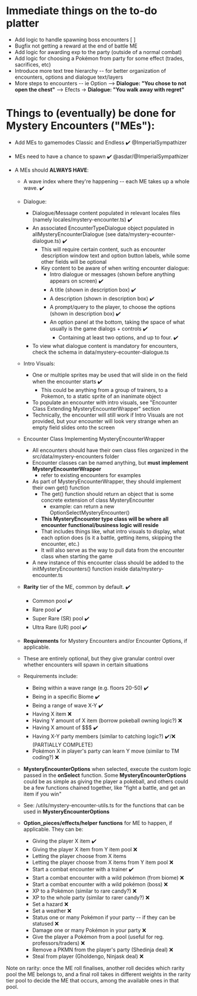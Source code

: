 # Immediate things on the to-do platter

- Add logic to handle spawning boss encounters [ ]
- Bugfix not getting a reward at the end of battle ME
- Add logic for awarding exp to the party (outside of a normal combat)
- Add logic for choosing a Pokémon from party for some effect (trades, sacrifices, etc)
- Introduce more text tree hierarchy -- for better organization of encounters, options and dialogue text/layers 
- More steps to encounters -- ie Option --> __Dialogue: "You chose to not open the chest"__ --> Efects -> __Dialogue: "You walk away with regret"__

# Things to (eventually) be done for Mystery Encounters ("MEs"):
- Add MEs to gamemodes Classic and Endless ✔️ @ImperialSympathizer
- MEs need to have a chance to spawn ✔️ @asdar/@ImperialSympathizer


- A MEs should **ALWAYS HAVE**:
  - A wave index where they're happening -- each ME takes up a whole wave. ✔️
  - Dialogue:
    - Dialogue/Message content populated in relevant locales files (namely locales/mystery-encounter.ts) ✔️
    - An associated EncounterTypeDialogue object populated in allMysteryEncounterDialogue (see data/mystery-ecounter-dialogue.ts) ✔️
      - This will require certain content, such as encounter description window text and option button labels, while some other fields will be optional
      - Key content to be aware of when writing encounter dialogue:
        - Intro dialogue or messages (shown before anything appears on screen) ✔️
        - A title (shown in description box) ✔️
        - A description (shown in description box) ✔️
        - A prompt/query to the player, to choose the options (shown in description box) ✔️
        - An option panel at the bottom, taking the space of what usually is the game dialogs + controls ✔️
          - Containing at least two options, and up to four. ✔️
    - To view what dialogue content is mandatory for encounters, check the schema in data/mystery-ecounter-dialogue.ts
  - Intro Visuals:
    - One or multiple sprites may be used that will slide in on the field when the encounter starts ✔️
      - This could be anything from a group of trainers, to a Pokemon, to a static sprite of an inanimate object
    - To populate an encounter with intro visuals, see "Encounter Class Extending MysteryEncounterWrapper" section
    - Technically, the encounter will still work if Intro Visuals are not provided, but your encounter will look very strange when an empty field slides onto the screen
  - Encounter Class Implementing MysteryEncounterWrapper
    - All encounters should have their own class files organized in the src/data/mystery-encounters folder
    - Encounter classes can be named anything, but **must implement MysteryEncounterWrapper**
      - refer to existing encounters for examples
    - As part of MysteryEncounterWrapper, they should implement their own get() function
      - The get() function should return an object that is some concrete extension of class MysteryEncounter
        - example: can return a new OptionSelectMysteryEncounter()
      - **This MysteryEncounter type class will be where all encounter functional/business logic will reside**
      - That includes things like, what intro visuals to display, what each option does (is it a battle, getting items, skipping the encounter, etc.)
      - It will also serve as the way to pull data from the encounter class when starting the game
    - A new instance of this encounter class should be added to the initMysteryEncounters() function inside data/mystery-encounter.ts
  
  - **Rarity** tier of the ME, common by default. ✔️
    - Common pool ✔️
    - Rare pool ✔️
    - Super Rare (SR) pool ✔️
    - Ultra Rare (UR) pool ✔️

  - **Requirements** for Mystery Encounters and/or Encounter Options, if applicable.
  - These are entirely optional, but they give granular control over whether encounters will spawn in certain situations
  - Requirements include: 
    - Being within a wave range (e.g. floors 20-50) ✔️
    - Being in a specific Biome ✔️
    - Being a range of wave X-Y ✔️
    - Having X item ❌
    - Having Y amount of X item (borrow pokeball owning logic?) ❌
    - Having X amount of $$$ ✔️
    - Having X-Y party members (similar to catching logic?) ✔️/❌ (PARTIALLY COMPLETE)
    - Pokémon X in player's party can learn Y move (similar to TM coding?) ❌

  - **MysteryEncounterOptions** when selected, execute the custom logic passed in the **onSelect** function. Some **MysteryEncounterOptions** could be as simple as giving the player a pokéball, and others could be a few functions chained together, like "fight a battle, and get an item if you win"
  - See: /utils/mystery-encounter-utils.ts for the functions that can be used in **MysteryEncounterOptions**

  - **Option_pieces/effects/helper functions** for ME to happen, if applicable. They can be:
    - Giving the player X item ✔️
    - Giving the player X item from Y item pool ❌
    - Letting the player choose from X items
    - Letting the player choose from X items from Y item pool ❌ 
    - Start a combat encounter with a trainer ✔️
    - Start a combat encounter with a wild pokémon (from biome) ❌
    - Start a combat encounter with a wild pokémon (boss) ❌
    - XP to a Pokémon (similar to rare candy?) ❌
    - XP to the whole party (similar to rarer candy?) ❌     
    - Set a hazard ❌
    - Set a weather ❌
    - Status one or many Pokémon if your party -- if they can be statused ❌
    - Damage one or many Pokémon in your party ❌
    - Give the player a Pokémon from a pool (useful for reg. professors/traders) ❌
    - Remove a PKMN from the player's party (Shedinja deal) ❌
    - Steal from player (Gholdengo, Ninjask deal) ❌


Note on rarity: once the ME roll finalises, another roll decides which rarity pool the ME belongs to, and a final roll takes in different weights in the rarity tier pool to decide the ME that occurs, among the available ones in that pool.
